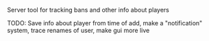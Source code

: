 Server tool for tracking bans and other info about players

TODO: Save info about player from time of add, make a "notification" system, trace renames of user, make gui more live
